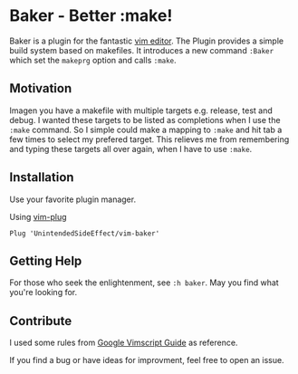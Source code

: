 # Baker - Better :make!

Baker is a plugin for the fantastic [vim editor](https://github.com/vim/vim/).
The Plugin provides a simple build system based on makefiles. It introduces
a new command `:Baker` which set the `makeprg` option and calls `:make`.

## Motivation

Imagen you have a makefile with multiple targets e.g. release, test and debug.
I wanted these targets to be listed as completions when I use the `:make`
command. So I simple could make a mapping to `:make` and hit tab a few times
to select my prefered target. This relieves me from remembering and typing
these targets all over again, when I have to use `:make`.

## Installation

Use your favorite plugin manager.

Using [vim-plug](https://github.com/junegunn/vim-plug)

    Plug 'UnintendedSideEffect/vim-baker'

## Getting Help

For those who seek the enlightenment, see `:h baker`. May you find what you're
looking for.

## Contribute

I used some rules from [Google Vimscript Guide](https://google.github.io/styleguide/vimscriptfull.xml) as reference.

If you find a bug or have ideas for improvment, feel free to open an issue.
